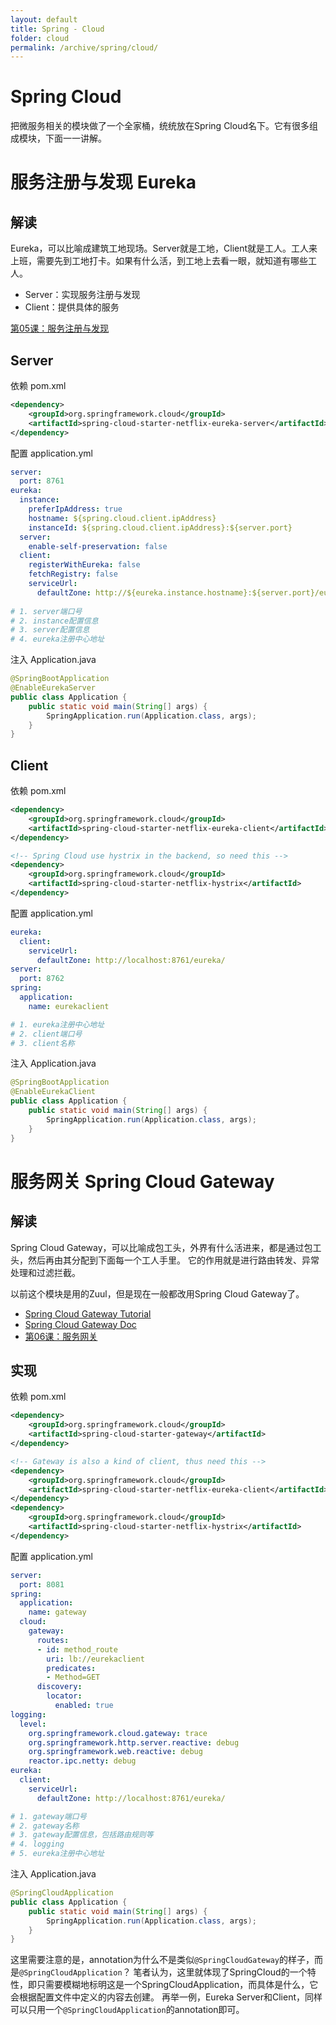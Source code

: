 ```yaml
---
layout: default
title: Spring - Cloud
folder: cloud
permalink: /archive/spring/cloud/
---
```


# Spring Cloud

把微服务相关的模块做了一个全家桶，统统放在Spring Cloud名下。它有很多组成模块，下面一一讲解。

# 服务注册与发现 Eureka

## 解读

Eureka，可以比喻成建筑工地现场。Server就是工地，Client就是工人。工人来上班，需要先到工地打卡。如果有什么活，到工地上去看一眼，就知道有哪些工人。
- Server：实现服务注册与发现
- Client：提供具体的服务

[第05课：服务注册与发现](https://gitchat.csdn.net/columnTopic/5af10bc30a989b69c3861029)

## Server

依赖 pom.xml

~~~ xml
<dependency>
	<groupId>org.springframework.cloud</groupId>
	<artifactId>spring-cloud-starter-netflix-eureka-server</artifactId>
</dependency>
~~~

配置 application.yml

~~~ yml
server:
  port: 8761
eureka:
  instance:
    preferIpAddress: true
    hostname: ${spring.cloud.client.ipAddress}
    instanceId: ${spring.cloud.client.ipAddress}:${server.port}
  server:
    enable-self-preservation: false
  client:
    registerWithEureka: false
    fetchRegistry: false
    serviceUrl:
      defaultZone: http://${eureka.instance.hostname}:${server.port}/eureka/
 
# 1. server端口号
# 2. instance配置信息
# 3. server配置信息
# 4. eureka注册中心地址
~~~

注入 Application.java

~~~ java
@SpringBootApplication
@EnableEurekaServer
public class Application {
    public static void main(String[] args) {
        SpringApplication.run(Application.class, args);
    }
}
~~~


## Client

依赖 pom.xml

~~~ xml
<dependency>
	<groupId>org.springframework.cloud</groupId>
	<artifactId>spring-cloud-starter-netflix-eureka-client</artifactId>
</dependency>

<!-- Spring Cloud use hystrix in the backend, so need this -->
<dependency>
	<groupId>org.springframework.cloud</groupId>
	<artifactId>spring-cloud-starter-netflix-hystrix</artifactId>
</dependency>
~~~

配置 application.yml

~~~ yml
eureka:
  client:
    serviceUrl:
      defaultZone: http://localhost:8761/eureka/
server:
  port: 8762
spring:
  application:
    name: eurekaclient

# 1. eureka注册中心地址
# 2. client端口号
# 3. client名称
~~~

注入 Application.java

~~~ java
@SpringBootApplication
@EnableEurekaClient
public class Application {
    public static void main(String[] args) {
        SpringApplication.run(Application.class, args);
    }
}
~~~

# 服务网关 Spring Cloud Gateway

## 解读

Spring Cloud Gateway，可以比喻成包工头，外界有什么活进来，都是通过包工头，然后再由其分配到下面每一个工人手里。
它的作用就是进行路由转发、异常处理和过滤拦截。

以前这个模块是用的Zuul，但是现在一般都改用Spring Cloud Gateway了。

- [Spring Cloud Gateway Tutorial](https://medium.com/@niral22/spring-cloud-gateway-tutorial-5311ddd59816)
- [Spring Cloud Gateway Doc](https://cloud.spring.io/spring-cloud-gateway/reference/html/#gateway-starter)
- [第06课：服务网关](https://gitchat.csdn.net/columnTopic/5af10bd60a989b69c386103c)

## 实现

依赖 pom.xml

~~~ xml
<dependency>
	<groupId>org.springframework.cloud</groupId>
	<artifactId>spring-cloud-starter-gateway</artifactId>
</dependency>

<!-- Gateway is also a kind of client, thus need this -->
<dependency>
	<groupId>org.springframework.cloud</groupId>
	<artifactId>spring-cloud-starter-netflix-eureka-client</artifactId>
</dependency>
<dependency>
	<groupId>org.springframework.cloud</groupId>
	<artifactId>spring-cloud-starter-netflix-hystrix</artifactId>
</dependency>
~~~

配置 application.yml

~~~ yml
server:
  port: 8081
spring:
  application:
    name: gateway
  cloud:
    gateway:
      routes:
      - id: method_route
        uri: lb://eurekaclient
        predicates:
        - Method=GET
      discovery:
        locator:
          enabled: true
logging:
  level:
    org.springframework.cloud.gateway: trace
    org.springframework.http.server.reactive: debug
    org.springframework.web.reactive: debug
    reactor.ipc.netty: debug
eureka:
  client:
    serviceUrl:
      defaultZone: http://localhost:8761/eureka/

# 1. gateway端口号
# 2. gateway名称
# 3. gateway配置信息，包括路由规则等
# 4. logging
# 5. eureka注册中心地址
~~~

注入 Application.java

~~~ java
@SpringCloudApplication
public class Application {
    public static void main(String[] args) {
        SpringApplication.run(Application.class, args);
    }
}
~~~

这里需要注意的是，annotation为什么不是类似`@SpringCloudGateway`的样子，而是`@SpringCloudApplication`？
笔者认为，这里就体现了SpringCloud的一个特性，即只需要模糊地标明这是一个SpringCloudApplication，而具体是什么，它会根据配置文件中定义的内容去创建。
再举一例，Eureka Server和Client，同样可以只用一个`@SpringCloudApplication`的annotation即可。
